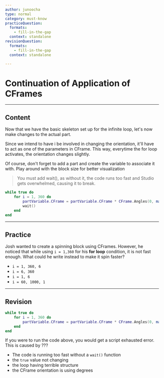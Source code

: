 ```yaml
---
author: junoocha
type: normal
category: must-know
practiceQuestion:
  formats:
    - fill-in-the-gap
  context: standalone
revisionQuestion:
  formats:
    - fill-in-the-gap
  context: standalone

---
```


# Continuation of Application of CFrames
---

## Content


Now that we have the basic skeleton set up for the infinite loop, let's now make changes to the actual part.

Since we intend to have i be involved in changing the orientation, it'll have to act as one of the parameters in CFrame. This way, everytime the for loop activates, the orientation changes slightly.

Of course, don't forget to add a part and create the variable to associate it with. Play around with the block size for better visualization

> You must add wait(), as without it, the code runs too fast and Studio gets overwhelmed, causing it to break.
```lua
while true do
    for i = 1, 360 do
        partVariable.CFrame = partVariable.CFrame * CFrame.Angles(0, math.rad(i), 0)
        wait()
    end
end
```
---

## Practice
Josh wanted to create a spinning block using CFrames. However, he noticed that while using `i = 1,360` for his **for loop** condition, it is not fast enough. What could he write instead to make it spin faster?

- `i = 1, 360, 6`
- `i = 6, 360`
- `i = 1, 6`
- `i = 60, 1000, 1`
---

## Revision

```lua
while true do
    for i = 1, 360 do
        partVariable.CFrame = partVariable.CFrame * CFrame.Angles(0, math.rad(i), 0)
    end
end
```
If you were to run the code above, you would get a script exhausted error. This is caused by ???

- The code is running too fast without a `wait()` function
- the `true` value not changing
- the loop having terrible structure
- the CFrame orientation is using degrees